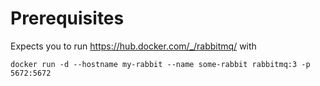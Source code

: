 # Prerequisites

Expects you to run https://hub.docker.com/_/rabbitmq/ with 

`docker run -d --hostname my-rabbit --name some-rabbit rabbitmq:3 -p 5672:5672`